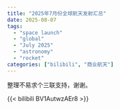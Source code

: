 ```yaml
---
title: "2025年7月份全球航天发射汇总"
date: 2025-08-07
tags:
  - "space launch"
  - "global"
  - "July 2025"
  - "astronomy"
  - "rocket"
categories: ["bilibili", "商业航天"]
---
```


整理不易求个三联支持，谢谢。

{{< bilibili BV1AutwzAEr8 >}}